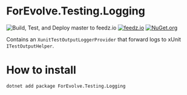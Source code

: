# ForEvolve.Testing.Logging

![Build, Test, and Deploy master to feedz.io](https://github.com/ForEvolve/ForEvolve.Testing.Logging/workflows/Build,%20Test,%20and%20Deploy%20master%20to%20feedz.io/badge.svg)
[![feedz.io](https://img.shields.io/badge/endpoint.svg?url=https%3A%2F%2Ff.feedz.io%2Fforevolve%2Ftesting%2Fshield%2FForEvolve.Testing.Logging%2Flatest)](https://f.feedz.io/forevolve/testing/packages/ForEvolve.Testing.Logging/latest/download)
[![NuGet.org](https://img.shields.io/nuget/vpre/ForEvolve.Testing.Logging)](https://www.nuget.org/packages/ForEvolve.Testing.Logging/)

Contains an `XunitTestOutputLoggerProvider` that forward logs to xUnit `ITestOutputHelper`.

# How to install

```
dotnet add package ForEvolve.Testing.Logging
```
